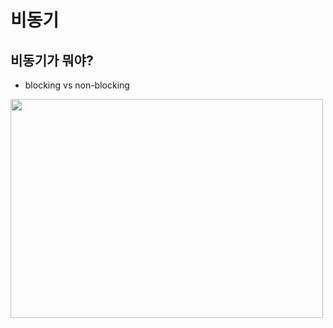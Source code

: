 # 비동기

## 비동기가 뭐야?
- blocking vs non-blocking

<img src="https://user-images.githubusercontent.com/87476435/142168836-9996e831-dd80-41fa-90ef-cfd0ef1be42c.png" width="500" height="350">

